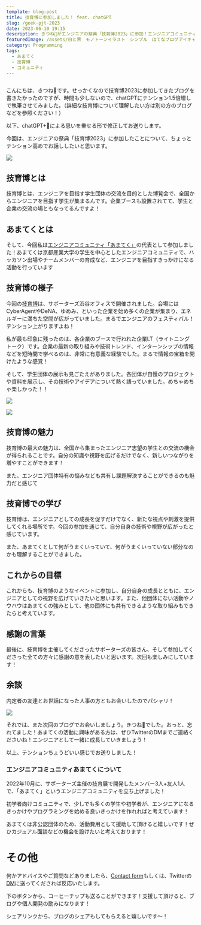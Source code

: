 ```yaml
---
template: blog-post
title: 技育博に参加しました！ feat. chatGPT
slug: /geek-pjt-2023
date: 2023-06-10 19:15
description: きつね🦊がエンジニアの祭典「技育博2023」に参加！エンジニアコミュニティ「あまてく」の代表として、全国のエンジニア志望学生と交流。企業LTや学生団体の展示についての感想、学び、そしてこれからの目標について熱く語ります。エンジニアとしての視野を広げる一つの経験として、ぜひご覧ください。下書きはchatGPT.
featuredImage: /assets/白と黒　モノトーンイラスト　シンプル　はてなブログアイキャッチ.png
category: Programming
tags:
  - あまてく
  - 技育博
  - コミュニティ
---
```

> ![]()

こんにちは、きつね🦊です。せっかくなので技育博2023に参加してきたブログを書きたかったのですが、時間も少しないので、chatGPTにテンション1.5倍増しで執筆させてみました。（詳細な技育博について理解したい方は別の方のブログなどを参照ください！）

以下、chatGPT+🦊による思いを乗せる形で修正してお送りします。

今回は、エンジニアの祭典「技育博2023」に参加したことについて、ちょっとテンション高めでお話ししたいと思います。

![](/assets/スクリーンショット-2023-06-10-19.42.56.png)

## 技育博とは

技育博とは、エンジニアを目指す学生団体の交流を目的とした博覧会で、全国からエンジニアを目指す学生が集まるんです。企業ブースも設置されてて、学生と企業の交流の場ともなってるんですよ！

## あまてくとは

そして、今回私は[エンジニアコミュニティ「あまてく」](https://www.notion.so/9728f0790eb44f4794b8fe531fbde9c7?pvs=21)の代表として参加しました！あまてくは京都産業大学の学生を中心としたエンジニアコミュニティで、ハッカソン出場やチームメンバーの育成など、エンジニアを目指すきっかけになる活動を行っています

## 技育博の様子

今回の[技育博](https://prtimes.jp/main/html/rd/p/000000026.000045025.html)は、サポーターズ渋谷オフィスで開催されました。会場にはCyberAgentやDeNA、ゆめみ、といった企業を始め多くの企業が集まり、エネルギーに満ちた空間が広がっていました。まるでエンジニアのフェスティバル！テンション上がりますよね！

私が最も印象に残ったのは、各企業のブースで行われた企業LT（ライトニングトーク）です。企業の最新の取り組みや技術トレンド、インターンシップの情報などを短時間で学べるのは、非常に有意義な経験でした。まるで情報の宝箱を開けたような感覚！

そして、学生団体の展示も見ごたえがありました。各団体が自慢のプロジェクトや資料を展示し、その技術やアイデアについて熱く語っていました。めちゃめちゃ楽しかった！！

![](/assets/img_1467-2.jpg)

![](/assets/img_1464-2.jpg)

## 技育博の魅力

技育博の最大の魅力は、全国から集まったエンジニア志望の学生との交流の機会が得られることです。自分の知識や視野を広げるだけでなく、新しいつながりを増やすことができます！

また、エンジニア団体特有の悩みなども共有し課題解決することができるのも魅力だと感じて

## 技育博での学び

技育博は、エンジニアとしての成長を促すだけでなく、新たな視点や刺激を提供してくれる場所です。今回の参加を通じて、自分自身の技術や視野が広がったと感じています。

また、あまてくとして何がうまくいっていて、何がうまくいっていない部分なのかも理解することができました。

## これからの目標

これからも、技育博のようなイベントに参加し、自分自身の成長とともに、エンジニアとしての視野を広げていきたいと思います。また、他団体にない活動やノウハウはあまてくの強みとして、他の団体にも共有できるような取り組みもできたらと考えています。

## 感謝の言葉

最後に、技育博を主催してくださったサポーターズの皆さん、そして参加してくださった全ての方々に感謝の意を表したいと思います。次回も楽しみにしています！

## 余談

内定者の友達とお世話になった人事の方ともお会いしたのでパシャリ！

![](/assets/img_1470-2.jpg)

それでは、また次回のブログでお会いしましょう。きつね🦊でした。おっと、忘れてました！あまてくの活動に興味がある方は、ぜひTwitterのDMまでご連絡くださいね！エンジニアとして一緒に成長していきましょう！

以上、テンションちょうどいい感じでお送りしました！

### エンジニアコミュニティあまてくについて

2022年10月に、サポーターズ主催の技育展で開発したメンバー3人+友人1人で、「あまてく」というエンジニアコミュニティを立ち上げました！

初学者向けコミュニティで、少しでも多くの学生や初学者が、エンジニアになるきっかけやプログラミングを始める良いきっかけを作れればと考えています！

あまてくは非公認団体のため、活動費用として援助して頂けると嬉しいです！ぜひカジュアル面談などの機会を設けたいと考えております！

# その他

何かアドバイスやご質問などありましたら、[Contact form](https://www.kitsune-blog.tokyo/contact)もしくは、Twitterの[DM](https://twitter.com/kitsune_yk)に送ってくだされば反応いたします。

下のボタンから、コーヒーチップも送ることができます！支援して頂けると、ブログや個人開発の励みになります！

シェアリンクから、ブログのシェアもしてもらえると嬉しいです〜！

```bash

```